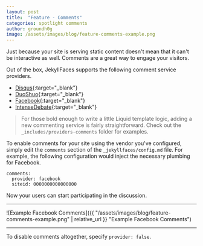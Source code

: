 ```yaml
---
layout: post
title:  "Feature - Comments"
categories: spotlight comments
author: groundh0g
image: /assets/images/blog/feature-comments-example.png
---
```


Just because your site is serving static content doesn't mean that it can't be interactive as well. Comments are a great way to engage your visitors.

Out of the box, JekyllFaces supports the following comment service providers.

* [Disqus](https://disqus.com/){:target="_blank"}
* [DuoShuo](https://github.com/duoshuo){:target="_blank"}
* [Facebook](https://developers.facebook.com/docs/plugins/comments/){:target="_blank"}
* [IntenseDebate](https://www.intensedebate.com/){:target="_blank"}

> For those bold enough to write a little Liquid template logic, adding a new commenting service is fairly straightforward. Check out the `_includes/providers-comments` folder for examples.

To enable comments for your site using the vendor you've configured, simply edit the `comments` section of the `_jekyllfaces/config.md` file. For example, the following configuration would inject the necessary plumbing for Facebook.

~~~
comments:
  provider: facebook
  siteid: 0000000000000000
~~~

Now your users can start participating in the discussion.

<hr/>
![Example Facebook Comments]({{ "/assets/images/blog/feature-comments-example.png" | relative_url }} "Example Facebook Comments")
<hr/>

To disable comments altogether, specify `provider: false`.